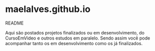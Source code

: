 # maelalves.github.io
README

Aqui são postados projetos finalizados ou em desenvolvimento, do CursoEmVideo e outros estudos em paralelo.
Sendo assim você pode acompanhar tanto os em desenvolvimento como os já finalizados.
